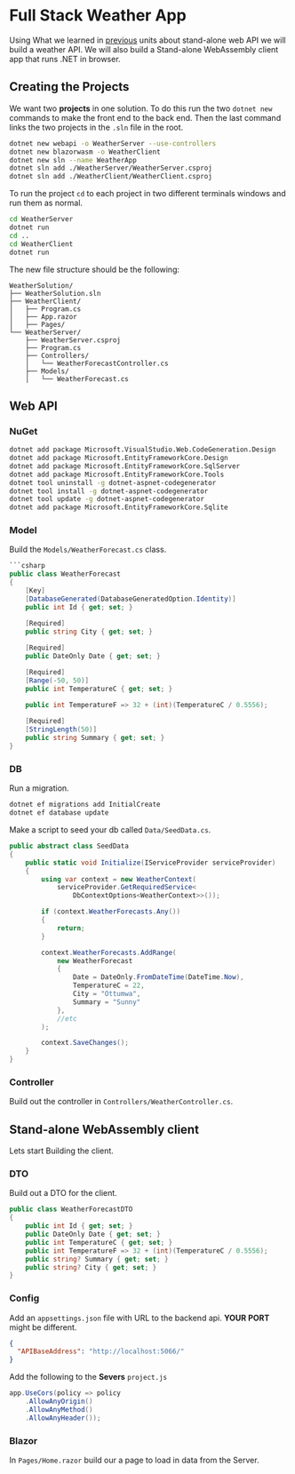 # Full Stack Weather App

Using What we learned in [previous](https://learn.microsoft.com/en-us/aspnet/core/tutorials/first-mongo-app?view=aspnetcore-9.0&tabs=visual-studio) units about stand-alone web API we will build a weather API.
We will also build a Stand-alone WebAssembly client app that runs .NET in browser.

## Creating the Projects

We want two **projects** in one solution. 
To do this run the two `dotnet new` commands to make the front end to the back end. 
Then the last command links the two projects in the `.sln` file in the root. 

```bash
dotnet new webapi -o WeatherServer --use-controllers
dotnet new blazorwasm -o WeatherClient
dotnet new sln --name WeatherApp
dotnet sln add ./WeatherServer/WeatherServer.csproj
dotnet sln add ./WeatherClient/WeatherClient.csproj 
```

To run the project `cd` to each project in two different terminals windows and run them as normal. 

```bash
cd WeatherServer
dotnet run 
cd ..
cd WeatherClient
dotnet run
```

The new file structure should be the following: 

```
WeatherSolution/
├── WeatherSolution.sln
├── WeatherClient/
│   ├── Program.cs
│   ├── App.razor
│   ├── Pages/
└── WeatherServer/
    ├── WeatherServer.csproj
    ├── Program.cs
    ├── Controllers/
    │   └── WeatherForecastController.cs
    ├── Models/
    │   └── WeatherForecast.cs
```


## Web API

### NuGet

```bash
dotnet add package Microsoft.VisualStudio.Web.CodeGeneration.Design
dotnet add package Microsoft.EntityFrameworkCore.Design
dotnet add package Microsoft.EntityFrameworkCore.SqlServer
dotnet add package Microsoft.EntityFrameworkCore.Tools
dotnet tool uninstall -g dotnet-aspnet-codegenerator
dotnet tool install -g dotnet-aspnet-codegenerator
dotnet tool update -g dotnet-aspnet-codegenerator
dotnet add package Microsoft.EntityFrameworkCore.Sqlite
```

### Model

Build the `Models/WeatherForecast.cs` class.

```csharp
```csharp
public class WeatherForecast
{
    [Key]
    [DatabaseGenerated(DatabaseGeneratedOption.Identity)]
    public int Id { get; set; }

    [Required]
    public string City { get; set; }
    
    [Required]
    public DateOnly Date { get; set; }

    [Required]
    [Range(-50, 50)]
    public int TemperatureC { get; set; }

    public int TemperatureF => 32 + (int)(TemperatureC / 0.5556);
    
    [Required]
    [StringLength(50)]
    public string Summary { get; set; }
}
```

### DB

Run a migration.

```bash
dotnet ef migrations add InitialCreate
dotnet ef database update
```

Make a script to seed your db called `Data/SeedData.cs`. 

```csharp
public abstract class SeedData
{
    public static void Initialize(IServiceProvider serviceProvider)
    {
        using var context = new WeatherContext(
            serviceProvider.GetRequiredService<
                DbContextOptions<WeatherContext>>());

        if (context.WeatherForecasts.Any())
        {
            return;
        }

        context.WeatherForecasts.AddRange(
            new WeatherForecast
            {
                Date = DateOnly.FromDateTime(DateTime.Now),
                TemperatureC = 22,
                City = "Ottumwa",
                Summary = "Sunny"
            },
            //etc
        );

        context.SaveChanges();
    }
}
```

### Controller

Build out the controller in `Controllers/WeatherController.cs`. 

## Stand-alone WebAssembly client

Lets start Building the client. 


### DTO

Build out a DTO for the client. 

```csharp
public class WeatherForecastDTO
{
    public int Id { get; set; }
    public DateOnly Date { get; set; }
    public int TemperatureC { get; set; }
    public int TemperatureF => 32 + (int)(TemperatureC / 0.5556);
    public string? Summary { get; set; }
    public string? City { get; set; }
}
```

### Config

Add an `appsettings.json` file with URL to the backend api. 
**YOUR PORT** might be different. 

```json
{
  "APIBaseAddress": "http://localhost:5066/"
}
```

Add the following to the **Severs** `project.js`

```csharp
app.UseCors(policy => policy
    .AllowAnyOrigin()
    .AllowAnyMethod()
    .AllowAnyHeader());
```


### Blazor

In `Pages/Home.razor` build our a page to load in data from the Server. 